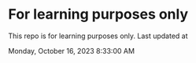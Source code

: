 # For learning purposes only
This repo is for learning purposes only.
Last updated at

Monday, October 16, 2023 8:33:00 AM

